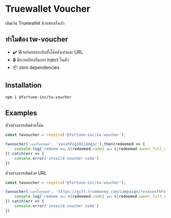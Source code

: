 # Truewallet Voucher
เติมเงิน Truewallet ด้วยซองอั่งเปา

## ทำไมต้อง tw-voucher
+ ✔️ ฟีเจอร์ครบรองรับทั้งโค๊ดอังเปาและ URL
+ 🔒 มีระบบป้องกันการ inject ในตัว
+ 📦 zero dependencies

## Installation
```sh
npm i @fortune-inc/tw-voucher
```

## Examples
ตัวอย่างการเติมด้วยโค๊ด
```js
const twvoucher = require('@fortune-inc/tw-voucher');

twvoucher('เบอร์โทรศัพท์', 'xxxxhFog10Ijbmg1c').then(redeemed => {
    console.log(`redeem ซอง ${redeemed.code} ของ ${redeemed.owner_full_name} จำนวน ${redeemed.amount} บาทแล้ว`) 
}).catch(err => {
    console.error('invaild voucher code')
})
```
ตัวอย่างการเติมด้วย URL
```js
const twvoucher = require('@fortune-inc/tw-voucher');

twvoucher('เบอร์โทรศัพท์', 'https://gift.truemoney.com/campaign/?v=xxxxfhFog10Ijbmg1c').then(redeemed => {
    console.log(`redeem ซอง ${redeemed.code} ของ ${redeemed.owner_full_name} จำนวน ${redeemed.amount} บาทแล้ว`) 
}).catch(err => {
    console.error('invaild voucher code')
})
```
